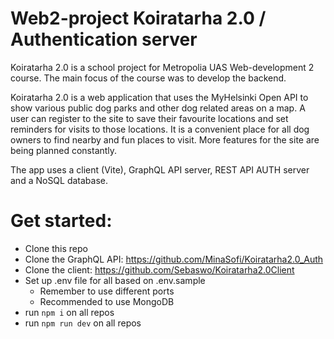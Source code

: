 # Web2-project Koiratarha 2.0 / Authentication server

Koiratarha 2.0 is a school project for Metropolia UAS Web-development 2 course. The main focus of the course was to develop the backend.

Koiratarha 2.0 is a web application that uses the MyHelsinki Open API to show various public dog parks and other dog related areas on a map. A user can register to the site to save their favourite locations and set reminders for visits to those locations. It is a convenient place for all dog owners to find nearby and fun places to visit. More features for the site are being planned constantly.

The app uses a client (Vite), GraphQL API server, REST API AUTH server and a NoSQL database.


# Get started:

- Clone this repo
- Clone the GraphQL API: https://github.com/MinaSofi/Koiratarha2.0_Auth
- Clone the client: https://github.com/Sebaswo/Koiratarha2.0Client
- Set up .env file for all based on .env.sample
    - Remember to use different ports
    - Recommended to use MongoDB
- run `npm i` on all repos
- run `npm run dev` on all repos
